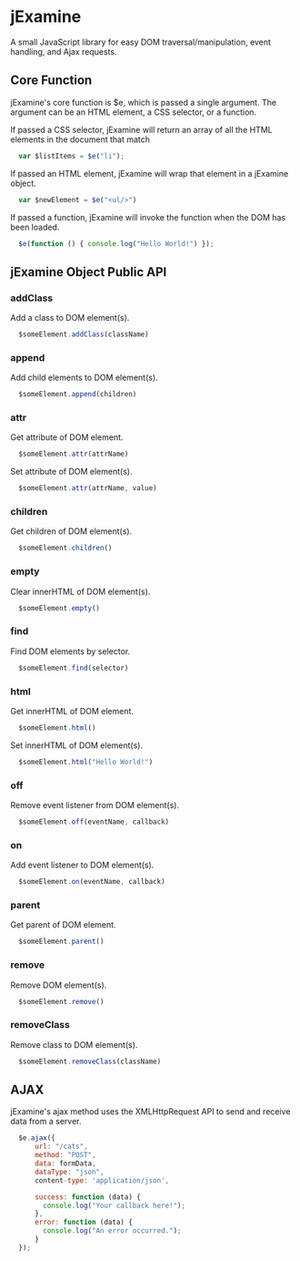 # jExamine
A small JavaScript library for easy DOM traversal/manipulation, event handling, and Ajax requests.

## Core Function
jExamine's core function is $e, which is passed a single argument. The argument can be an HTML element, a CSS selector, or a function.


If passed a CSS selector, jExamine will return an array of all the HTML elements in the document that match
```javascript
  var $listItems = $e("li");
  ```

If passed an HTML element, jExamine will wrap that element in a jExamine object.
```javascript
  var $newElement = $e("<ul/>")
  ```

If passed a function, jExamine will invoke the function when the DOM has been loaded.
```javascript
  $e(function () { console.log("Hello World!") });
  ```

## jExamine Object Public API

### addClass
Add a class to DOM element(s).
```javascript
  $someElement.addClass(className)
  ```

### append
Add child elements to DOM element(s).
```javascript
  $someElement.append(children)
  ```

### attr
Get attribute of DOM element.
```javascript
  $someElement.attr(attrName)
  ```
Set attribute of DOM element(s).
```javascript
  $someElement.attr(attrName, value)
  ```

### children
Get children of DOM element(s).
```javascript
  $someElement.children()
  ```

### empty
Clear innerHTML of DOM element(s).
```javascript
  $someElement.empty()
  ```

### find
Find DOM elements by selector.
```javascript
  $someElement.find(selector)
  ```

### html
Get innerHTML of DOM element.
```javascript
  $someElement.html()
  ```
Set innerHTML of DOM element(s).
```javascript
  $someElement.html("Hello World!")
  ```

### off
Remove event listener from DOM element(s).
```javascript
  $someElement.off(eventName, callback)
  ```

### on
Add event listener to DOM element(s).
```javascript
  $someElement.on(eventName, callback)
  ```

### parent
Get parent of DOM element.
```javascript
  $someElement.parent()
  ```

### remove
Remove DOM element(s).
```javascript
  $someElement.remove()
  ```

### removeClass
Remove class to DOM element(s).
```javascript
  $someElement.removeClass(className)
  ```

## AJAX

jExamine's ajax method uses the XMLHttpRequest API to send and receive data from a server.

```javascript
  $e.ajax({
      url: "/cats",
      method: "POST",
      data: formData,
      dataType: "json",
      content-type: 'application/json',

      success: function (data) {
        console.log("Your callback here!");
      },
      error: function (data) {
        console.log("An error occurred.");
      }
  });
 ```
